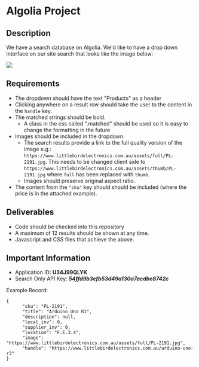 # Algolia Project

## Description

We have a search database on Algolia. 
We'd like to have a drop down interface on our site search that looks like the image below: 

<img src="https://raw.githubusercontent.com/schappim/algolia-project/master/dropdown-example.png" style="max-width:50%;"/>

## Requirements

- The dropdown should have the text "Products" as a header
- Clicking anywhere on a result row should take the user to the content in the `handle` key.
- The matched strings should be bold. 
  - A class in the css called ".matched" should be used so it is easy to change the formatting in the future
- Images should be included in the dropdown.
  - The search results provide a link to the full quality version of the image e.g.: `https://www.littlebirdelectronics.com.au/assets/full/PL-2191.jpg`. This needs to be changed client side to `https://www.littlebirdelectronics.com.au/assets/thumb/PL-2191.jpg` where `full` has been replaced with `thumb`.
  - Images should preserve original aspect ratio.
- The content from the `"sku"` key should should be included (where the price is in the attached example).
  

## Deliverables

- Code should be checked into this repository
- A maximum of 12 results should be shown at any time.
- Javascript and CSS files that achieve the above.


## Important Information 


- Application ID: **U34J99QLYK**
- Search Only API Key: ***54ffd9b3efb53d49a130a7acdbe8742c***

Example Record: 

```
{
      "sku": "PL-2191",
      "title": "Arduino Uno R3",
      "description": null,
      "local_inv": 0,
      "supplier_inv": 0,
      "location": "F.E.3.4",
      "image": "https://www.littlebirdelectronics.com.au/assets/full/PL-2191.jpg",
      "handle": "https://www.littlebirdelectronics.com.au/arduino-uno-r3"
}
```



